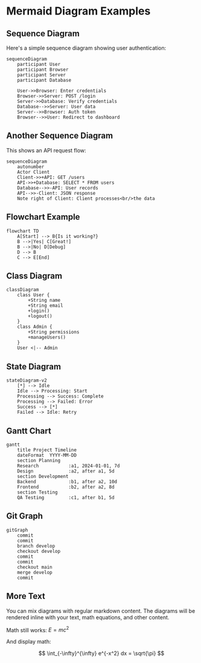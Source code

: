 # Mermaid Diagram Examples

## Sequence Diagram

Here's a simple sequence diagram showing user authentication:

```mermaid
sequenceDiagram
    participant User
    participant Browser
    participant Server
    participant Database
    
    User->>Browser: Enter credentials
    Browser->>Server: POST /login
    Server->>Database: Verify credentials
    Database-->>Server: User data
    Server-->>Browser: Auth token
    Browser-->>User: Redirect to dashboard
```

## Another Sequence Diagram

This shows an API request flow:

```mermaid
sequenceDiagram
    autonumber
    Actor Client
    Client->>+API: GET /users
    API->>+Database: SELECT * FROM users
    Database-->>-API: User records
    API-->>-Client: JSON response
    Note right of Client: Client processes<br/>the data
```

## Flowchart Example

```mermaid
flowchart TD
    A[Start] --> B{Is it working?}
    B -->|Yes| C[Great!]
    B -->|No| D[Debug]
    D --> B
    C --> E[End]
```

## Class Diagram

```mermaid
classDiagram
    class User {
        +String name
        +String email
        +login()
        +logout()
    }
    class Admin {
        +String permissions
        +manageUsers()
    }
    User <|-- Admin
```

## State Diagram

```mermaid
stateDiagram-v2
    [*] --> Idle
    Idle --> Processing: Start
    Processing --> Success: Complete
    Processing --> Failed: Error
    Success --> [*]
    Failed --> Idle: Retry
```

## Gantt Chart

```mermaid
gantt
    title Project Timeline
    dateFormat  YYYY-MM-DD
    section Planning
    Research           :a1, 2024-01-01, 7d
    Design             :a2, after a1, 5d
    section Development
    Backend            :b1, after a2, 10d
    Frontend           :b2, after a2, 8d
    section Testing
    QA Testing         :c1, after b1, 5d
```

## Git Graph

```mermaid
gitGraph
    commit
    commit
    branch develop
    checkout develop
    commit
    commit
    checkout main
    merge develop
    commit
```

## More Text

You can mix diagrams with regular markdown content. The diagrams will be rendered inline with your text, math equations, and other content.

Math still works: $E = mc^2$

And display math:

$$
\int_{-\infty}^{\infty} e^{-x^2} dx = \sqrt{\pi}
$$
